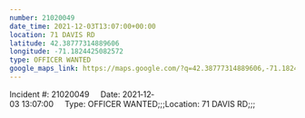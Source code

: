 ```yaml
---
number: 21020049
date_time: 2021-12-03T13:07:00+00:00
location: 71 DAVIS RD
latitude: 42.38777314889606
longitude: -71.1824425082572
type: OFFICER WANTED
google_maps_link: https://maps.google.com/?q=42.38777314889606,-71.1824425082572
---
```


Incident #: 21020049     Date: 2021‐12‐03 13:07:00     Type: OFFICER WANTED;;;Location: 71 DAVIS RD;;;
